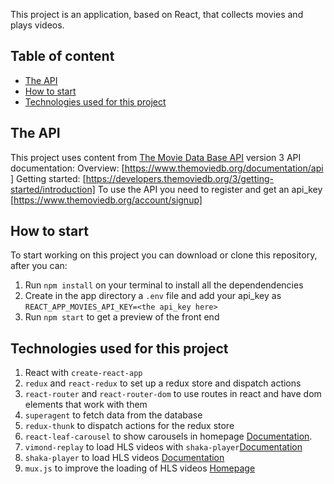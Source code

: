 This project is an application, based on React, that collects movies and plays videos.

## Table of content
* [The API](#The-API)
* [How to start](#How-to-start)
* [Technologies used for this project](#Technologies-used-for-this-project)

## The API
This project uses content from [The Movie Data Base​ API](https://www.themoviedb.org/) version 3
API documentation:
Overview: [​https://www.themoviedb.org/documentation/api​]
Getting started: [​https://developers.themoviedb.org/3/getting-started/introduction​]
To use the API you need to register and get an ​api_key​ [https://www.themoviedb.org/account/signup]

## How to start
To start working on this project you can download or clone this repository, after you can:

1. Run `npm install` on your terminal to install all the dependendencies
2. Create in the app directory a `.env` file and add your api_key as `REACT_APP_MOVIES_API_KEY=<the api_key here>`
3. Run `npm start` to get a preview of the front end

## Technologies used for this project
1. React with `create-react-app`
2. `redux` and `react-redux` to set up a redux store and dispatch actions
3. `react-router` and `react-router-dom` to use routes in react and have dom elements that work with them
4. `superagent` to fetch data from the database 
5. `redux-thunk` to dispatch actions for the redux store
6. `react-leaf-carousel` to show carousels in homepage [Documentation](https://github.com/leaffm/react-infinite-carousel#readme).
7. `vimond-replay` to load HLS videos with `shaka-player`[Documentation](https://github.com/vimond/replay)
8. `shaka-player` to load HLS videos [Documentation](https://github.com/google/shaka-player)
9. `mux.js` to improve the loading of HLS videos [Homepage](https://github.com/videojs/mux.js/)

